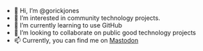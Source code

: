 - 👋 Hi, I’m @gorickjones
- 👀 I’m interested in community technology projects.
- 🌱 I’m currently learning to use GitHub  
- 💞️ I’m looking to collaborate on public good technology projects
- 📫 Currently, you can find me on [Mastodon](https://publicgood.social/@webb)

<!---
gorickjones/gorickjones is a ✨ special ✨ repository because its `README.md` (this file) appears on your GitHub profile.
You can click the Preview link to take a look at your changes.
--->
